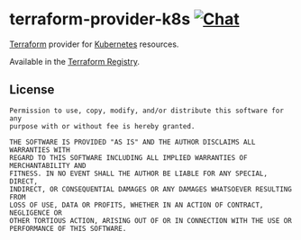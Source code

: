 <!--
SPDX-FileCopyrightText: The terraform-provider-k8s Authors
SPDX-License-Identifier: 0BSD
 -->

# terraform-provider-k8s [![Chat](https://img.shields.io/badge/matrix-%23talk.metio:matrix.org-brightgreen.svg?style=social&label=Matrix)](https://matrix.to/#/#talk.metio:matrix.org)

[Terraform](https://www.terraform.io/) provider for [Kubernetes](https://kubernetes.io/) resources.

Available in the [Terraform Registry](https://registry.terraform.io/providers/metio/k8s/).

## License

```
Permission to use, copy, modify, and/or distribute this software for any
purpose with or without fee is hereby granted.

THE SOFTWARE IS PROVIDED "AS IS" AND THE AUTHOR DISCLAIMS ALL WARRANTIES WITH
REGARD TO THIS SOFTWARE INCLUDING ALL IMPLIED WARRANTIES OF MERCHANTABILITY AND
FITNESS. IN NO EVENT SHALL THE AUTHOR BE LIABLE FOR ANY SPECIAL, DIRECT,
INDIRECT, OR CONSEQUENTIAL DAMAGES OR ANY DAMAGES WHATSOEVER RESULTING FROM
LOSS OF USE, DATA OR PROFITS, WHETHER IN AN ACTION OF CONTRACT, NEGLIGENCE OR
OTHER TORTIOUS ACTION, ARISING OUT OF OR IN CONNECTION WITH THE USE OR
PERFORMANCE OF THIS SOFTWARE.
```
